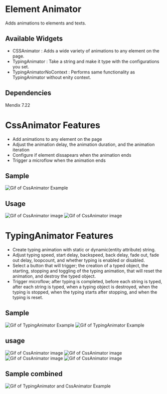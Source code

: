 # Element Animator

Adds animations to elements and texts.

## Available Widgets

* CSSAnimator : Adds a wide variety of animations to any element on the page.
* TypingAnimator : Take a string and make it type with the configurations you set.
* TypingAnimatorNoContext : Performs same functionality as TypingAnimator without enity context.

## Dependencies

Mendix 7.22

# CssAnimator Features 

* Add animations to any element on the page
* Adjust the animation delay, the animation duration, and the animation iteration
* Configure if element dissapears when the animation ends
* Trigger a microflow when the animation ends

## Sample
![Gif of CssAnimator Example](https://github.com/watchdogoblivion/ElementAnimator-MendixWidget/blob/master/assets/EX2.gif)


## Usage
![Gif of CssAnimator image](https://github.com/watchdogoblivion/ElementAnimator-MendixWidget/blob/master/assets/CSSAnimations.png)
![Gif of CssAnimator image](https://github.com/watchdogoblivion/ElementAnimator-MendixWidget/blob/master/assets/CSSEvents.png)

# TypingAnimator Features

* Create typing animation with static or dynamic(entity attribute) string.
* Adjust typing speed, start delay, backspeed, back delay, fade out, fade out delay, loopcount, and whether typing is enabled or disabled.
* Select a button that will trigger; the creation of a typed object, the starting, stopping and toggling of the typing animation, that will reset the animation, and destroy the typed object.
* Trigger microflow; after typing is completed, before each string is typed, after each string is typed, when a typing object is destroyed, when the typing is stopped, when the typing starts after stopping, and when the typing is reset.

## Sample

![Gif of TypingAnimator Example](https://github.com/watchdogoblivion/ElementAnimator-MendixWidget/blob/master/assets/EX.gif)
![Gif of TypingAnimator Example](https://github.com/watchdogoblivion/ElementAnimator-MendixWidget/blob/master/assets/EX1.gif)


## usage
![Gif of CssAnimator image](https://github.com/watchdogoblivion/ElementAnimator-MendixWidget/blob/master/assets/TypedStatic.png)
![Gif of CssAnimator image](https://github.com/watchdogoblivion/ElementAnimator-MendixWidget/blob/master/assets/TypedDynamic.png)
![Gif of CssAnimator image](https://github.com/watchdogoblivion/ElementAnimator-MendixWidget/blob/master/assets/TCustomControls.png)
![Gif of CssAnimator image](https://github.com/watchdogoblivion/ElementAnimator-MendixWidget/blob/master/assets/TEvents.png)

## Sample combined

![Gif of TypingAnimator and CssAnimator Example](https://github.com/watchdogoblivion/ElementAnimator-MendixWidget/blob/master/assets/EX3.gif)

